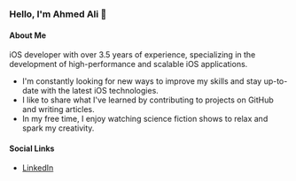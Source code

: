 ### Hello, I'm Ahmed Ali 👋

#### About Me
iOS developer with over 3.5 years of experience, specializing in the development of high-performance and scalable iOS applications.

- I'm constantly looking for new ways to improve my skills and stay up-to-date with the latest iOS technologies.
- I like to share what I've learned by contributing to projects on GitHub and writing articles. 
- In my free time, I enjoy watching science fiction shows to relax and spark my creativity.

#### Social Links
- [LinkedIn](https://www.linkedin.com/in/meet-ahmed-ali/)
